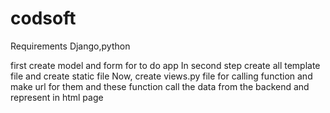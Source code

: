 # codsoft
Requirements
  Django,python

first create model and form for to do app
In second step create all template file and create static file
Now, create views.py file for calling function and make url for them and these function call the data from the backend and represent in html page

